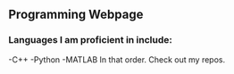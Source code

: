 ## Programming Webpage

### Languages I am proficient in include:
-C++
-Python
-MATLAB
In that order. Check out my repos.
